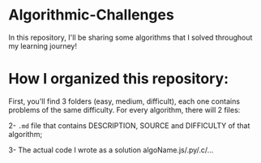 # Algorithmic-Challenges
In this repository, I'll be sharing some algorithms that I solved throughout my learning journey!

# How I organized this repository: 
First, you'll find 3 folders (easy, medium, difficult), each one contains problems of the same difficulty. For every algorithm, there will 2 files:

2- `.md` file that contains DESCRIPTION, SOURCE and DIFFICULTY of that algorithm;

3- The actual code I wrote as a solution algoName.js/.py/.c/...
